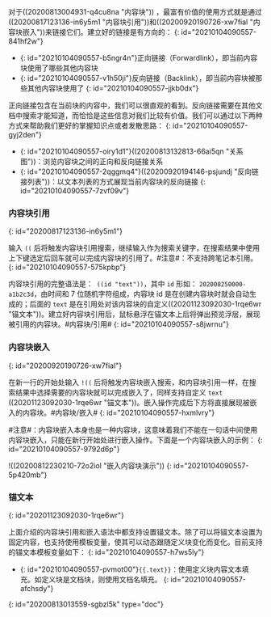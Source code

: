 对于((20200813004931-q4cu8na "内容块")) ，最富有价值的使用方式就是通过((20200817123136-in6y5m1 "内容块引用"))和((20200920190726-xw7fial "内容块嵌入"))来链接它们。建立好的链接是有方向的：
{: id="20210104090557-841hf2w"}

* {: id="20210104090557-b5ngr4n"}正向链接（Forwardlink），即当前内容块使用了哪些其他内容块
* {: id="20210104090557-v1h50ji"}反向链接（Backlink），即当前内容块被那些其他内容块使用了
{: id="20210104090557-jjkb0dx"}

正向链接包含在当前块的内容中，我们可以很直观的看到。反向链接需要在其他文档中搜索才能知道，而恰恰是这些信息对我们比较有价值。我们可以通过以下两种方式来帮助我们更好的掌握知识点或者发散思路：
{: id="20210104090557-gyj2den"}

* {: id="20210104090557-oiry1d1"}((20200813132813-66ai5qn "关系图"))：浏览内容块之间的正向和反向链接关系
* {: id="20210104090557-2qggmq4"}((20200920194146-psjundj "反向链接列表"))：以文本列表的方式展现当前内容块的反向链接
{: id="20210104090557-7zvf09v"}

### 内容块引用
{: id="20200817123136-in6y5m1"}

输入 `((` 后将触发内容块引用搜索，继续输入作为搜索关键字，在搜索结果中使用上下键选定后回车就可以完成内容块的引用了。#注意#：不支持跨笔记本引用。
{: id="20210104090557-575kpbp"}

内容块引用的完整语法是：` ((id "text"))`，其中 `id` 形如： `202008250000-a1b2c3d`，由时间和 7 位随机字符组成，内容块 id 是在创建内容块时就会自动生成的；后面的 `text` 是在引用处对该内容块的自定义((20201123092030-1rqe6wr "锚文本"))。建立好内容块引用后，鼠标悬浮在锚文本上后将弹出预览浮层，展现被引用的内容块。#内容块/引用#
{: id="20210104090557-s8jwrnu"}

### 内容块嵌入
{: id="20200920190726-xw7fial"}

在新一行的开始处输入 `!((` 后将触发内容块嵌入搜索，和内容块引用一样，在搜索结果中选择需要的内容块就可以完成嵌入了，同样支持自定义 `text` ((20201123092030-1rqe6wr "锚文本"))。嵌入操作完成后下方将直接展现被嵌入的内容块。#内容块/嵌入#
{: id="20210104090557-hxmlvry"}

#注意#：内容块嵌入本身也是一种内容块，这意味着我们不能在一句话中间使用内容块嵌入，只能在新行开始处进行嵌入操作。下面是一个内容块嵌入的示例：
{: id="20210104090557-9792d6p"}

!((20200812230210-72o2iol "嵌入内容块演示"))
{: id="20210104090557-5p420mb"}

### 锚文本
{: id="20201123092030-1rqe6wr"}

上面介绍的内容块引用和嵌入语法中都支持设置锚文本。除了可以将锚文本设置为固定内容，也支持使用模板变量，使其可以动态跟随定义块变化而变化。目前支持的锚文本模板变量如下：
{: id="20210104090557-h7ws5ly"}

* {: id="20210104090557-pvmot00"}`{{.text}}`：使用定义块内容文本填充。如定义块是文档块，则使用文档名填充。
{: id="20210104090557-afchsdy"}


{: id="20200813013559-sgbzl5k" type="doc"}

